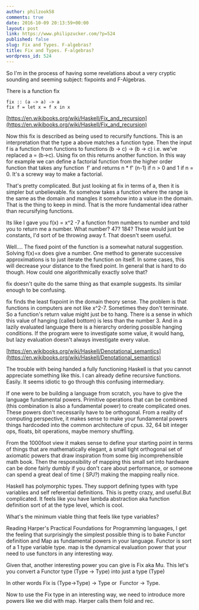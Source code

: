 ```yaml
---
author: philzook58
comments: true
date: 2016-10-09 20:13:59+00:00
layout: post
link: https://www.philipzucker.com/?p=524
published: false
slug: Fix and Types. F-algebras?
title: Fix and Types. F-algebras?
wordpress_id: 524
---
```


So I'm in the process of having some revelations about a very cryptic sounding and seeming subject: fixpoints and F-Algebras.

There is a function fix

    
    fix :: (a -> a) -> a
    fix f = let x = f x in x


[https://en.wikibooks.org/wiki/Haskell/Fix_and_recursion](https://en.wikibooks.org/wiki/Haskell/Fix_and_recursion)

Now this fix is described as being used to recursify functions. This is an interpretation that the type a above matches a function type. Then the input f is a function from functions to functions (b -> c) -> (b -> c) i.e. we've replaced a = (b->c). Using fix on this returns another function. In this way for example we can define a factorial function from the higher order function that takes any function  f' and returns n * f' (n-1) if n > 0 and 1 if n = 0. It's a screwy way to make a factorial.

That's pretty complicated. But just looking at fix in terms of a, then it is simpler but unbelievable. fix somehow takes a function where the range is the same as the domain and mangles it somehow into a value in the domain. That is the thing to keep in mind. That is the more fundamental idea rather than recursifying functions.

Its like I gave you f(x) = x^2 -7 a function from numbers to number and told you to return me a number. What number? 47? 184? These would just be constants, I'd sort of be throwing away f. That doesn't seem useful.

Well.... The fixed point of the function is a somewhat natural suggestion. Solving f(x)=x does give a number. One method to generate successive approximations is to just iterate the function on itself. In some cases, this will decrease your distance to the fixed point. In general that is hard to do though. How could one algorithmically exactly solve that?

fix doesn't quite do the same thing as that example suggests. Its similar enough to be confusing.

fix finds the least fixpoint in the domain theory sense. The problem is that functions in computers are not like x^2-7. Sometimes they don't terminate. So a function's return value might just be to hang. There is a sense in which this value of hanging (called bottom) is less than the number 3. And in a lazily evaluated language there is a hierarchy ordering possible hanging conditions. If the program were to investigate some value, it would hang, but lazy evaluation doesn't always investigate every value.

[https://en.wikibooks.org/wiki/Haskell/Denotational_semantics](https://en.wikibooks.org/wiki/Haskell/Denotational_semantics)

The trouble with being handed a fully functioning Haskell is that you cannot appreciate something like this. I can already define recursive functions. Easily. It seems idiotic to go through this confusing intermediary.

If one were to be building a language from scratch, you have to give the language fundamental powers. Primitive operations that can be combined (this combination is also a fundamental power) to create complicated ones. These powers don't necessarily have to be orthogonal. From a reality of computing perspective, it makes sense to make your fundamental powers things hardcoded into the common architecture of cpus. 32, 64 bit integer ops, floats, bit operations, maybe memory shuffling.

From the 1000foot view it makes sense to define your starting point in terms of things that are mathematically elegant, a small tight orthogonal set of axiomatic powers that draw inspiration from some big incomprehensible math book. Then the responsibility of mapping this small set into hardware can be done fairly dumbly if you don't care about performance, or someone can spend a great deal of time ( SPJ?) making the mapping really nice.

Haskell has polymorphic types. They support defining types with type variables and self referential definitions. This is pretty crazy, and useful.But complicated. It feels like you have lambda abstraction aka function definition sort of at the type level, which is cool.

What's the minimum viable thing that feels like type variables?

Reading Harper's Practical Foundations for Programming languages, I get the feeling that surprisingly the simplest possible thing is to bake Functor definition and Map as fundamental powers in your language. Functor is sort of a 1 type variable type. map is the dynamical evaluation power that your need to use functors in any interesting way.

Given that, another interesting power you can give is Fix aka Mu. This let's you convert a Functor type (Type -> Type) into just a type (Type)

In other words Fix is (Type->Type) -> Type or  Functor -> Type.

Now to use the Fix type in an interesting way, we need to introduce more powers like we did with map. Harper calls them fold and rec.




